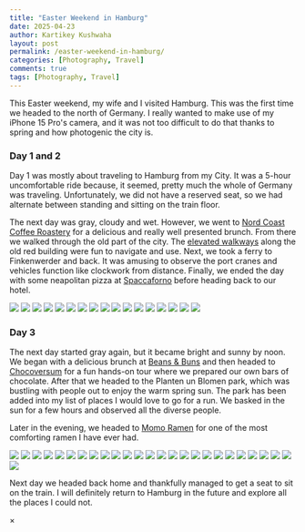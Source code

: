 ```yaml
---
title: "Easter Weekend in Hamburg"
date: 2025-04-23
author: Kartikey Kushwaha
layout: post
permalink: /easter-weekend-in-hamburg/
categories: [Photography, Travel]
comments: true
tags: [Photography, Travel]
---
```


This Easter weekend, my wife and I visited Hamburg. This was the first time we headed to the north of Germany. I really 
wanted to make use of my iPhone 15 Pro's camera, and it was not too difficult to do that thanks to spring and 
how photogenic the city is.  

<h3>Day 1 and 2</h3>

Day 1 was mostly about traveling to Hamburg from my City. It was a 5-hour uncomfortable ride because, it seemed, 
pretty much the whole of Germany was traveling. Unfortunately, we did not have a reserved seat, so we had alternate
between standing and sitting on the train floor.

The next day was gray, cloudy and wet. However, we went to [Nord Coast Coffee Roastery](https://www.nordcoast-coffee.shop/) for a delicious 
and really well presented brunch. From there we walked through the old part of the city. The [elevated walkways](https://urbangreenbluegrids.com/measures/measures-at-the-town-or-city-level/raised-evacuation-routes-and-paths/)
along the old red building were fun to navigate and use. Next, we took a ferry to Finkenwerder and back. It was amusing
to observe the port cranes and vehicles function like clockwork from distance. Finally, we ended the day with some 
neapolitan pizza at [Spaccaforno](https://spaccaforno.de/) before heading back to our hotel.

<div class="masonry-gallery">
  <img src="https://images.krtkush.com/easter-hamburg/day1%262/001.png" onclick="openModal(this)">
  <img src="https://images.krtkush.com/easter-hamburg/day1%262/002.png" onclick="openModal(this)">
  <img src="https://images.krtkush.com/easter-hamburg/day1%262/003.png" onclick="openModal(this)">
  <img src="https://images.krtkush.com/easter-hamburg/day1%262/004.png" onclick="openModal(this)">
  <img src="https://images.krtkush.com/easter-hamburg/day1%262/005.png" onclick="openModal(this)">
  <img src="https://images.krtkush.com/easter-hamburg/day1%262/006.png" onclick="openModal(this)">
  <img src="https://images.krtkush.com/easter-hamburg/day1%262/007.png" onclick="openModal(this)">
  <img src="https://images.krtkush.com/easter-hamburg/day1%262/008.png" onclick="openModal(this)">
  <img src="https://images.krtkush.com/easter-hamburg/day1%262/009.png" onclick="openModal(this)">
  <img src="https://images.krtkush.com/easter-hamburg/day1%262/010.png" onclick="openModal(this)">
  <img src="https://images.krtkush.com/easter-hamburg/day1%262/011.png" onclick="openModal(this)">
  <img src="https://images.krtkush.com/easter-hamburg/day1%262/012.png" onclick="openModal(this)">
  <img src="https://images.krtkush.com/easter-hamburg/day1%262/013.png" onclick="openModal(this)">
  <img src="https://images.krtkush.com/easter-hamburg/day1%262/014.png" onclick="openModal(this)">
  <img src="https://images.krtkush.com/easter-hamburg/day1%262/015.png" onclick="openModal(this)">
  <img src="https://images.krtkush.com/easter-hamburg/day1%262/016.png" onclick="openModal(this)">
  <img src="https://images.krtkush.com/easter-hamburg/day1%262/017.png" onclick="openModal(this)">
</div>


<h3>Day 3</h3>

The next day started gray again, but it became bright and sunny by noon. We began with a delicious brunch at [Beans & Buns](https://beansnbuns.de/) 
and then headed to [Chocoversum](https://www.chocoversum.de/en/home/) for a fun hands-on tour where we prepared our own bars of chocolate.
After that we headed to the Planten un Blomen park, which was bustling with people out to enjoy the warm spring sun. The park has been added into my list of places 
I would love to go for a run. We basked in the sun for a few hours and observed all the diverse people.

Later in the evening, we headed to [Momo Ramen](https://www.momo-ramen.de) for one of the most comforting ramen I have ever had.    

<div class="masonry-gallery">
  <img src="https://images.krtkush.com/easter-hamburg/day3/1.png" onclick="openModal(this)">
  <img src="https://images.krtkush.com/easter-hamburg/day3/2.png" onclick="openModal(this)">
  <img src="https://images.krtkush.com/easter-hamburg/day3/3.png" onclick="openModal(this)">
  <img src="https://images.krtkush.com/easter-hamburg/day3/4.png" onclick="openModal(this)">
  <img src="https://images.krtkush.com/easter-hamburg/day3/5.png" onclick="openModal(this)">
  <img src="https://images.krtkush.com/easter-hamburg/day3/6.png" onclick="openModal(this)">
  <img src="https://images.krtkush.com/easter-hamburg/day3/7.png" onclick="openModal(this)">
  <img src="https://images.krtkush.com/easter-hamburg/day3/8.png" onclick="openModal(this)">
  <img src="https://images.krtkush.com/easter-hamburg/day3/9.png" onclick="openModal(this)">
  <img src="https://images.krtkush.com/easter-hamburg/day3/10.png" onclick="openModal(this)">
  <img src="https://images.krtkush.com/easter-hamburg/day3/11.png" onclick="openModal(this)">
  <img src="https://images.krtkush.com/easter-hamburg/day3/12.png" onclick="openModal(this)">
  <img src="https://images.krtkush.com/easter-hamburg/day3/13.png" onclick="openModal(this)">
  <img src="https://images.krtkush.com/easter-hamburg/day3/14.png" onclick="openModal(this)">
  <img src="https://images.krtkush.com/easter-hamburg/day3/15.png" onclick="openModal(this)">
  <img src="https://images.krtkush.com/easter-hamburg/day3/16.png" onclick="openModal(this)">
  <img src="https://images.krtkush.com/easter-hamburg/day3/17.png" onclick="openModal(this)">
  <img src="https://images.krtkush.com/easter-hamburg/day3/18.png" onclick="openModal(this)">
  <img src="https://images.krtkush.com/easter-hamburg/day3/19.png" onclick="openModal(this)">
  <img src="https://images.krtkush.com/easter-hamburg/day3/20.png" onclick="openModal(this)">
  <img src="https://images.krtkush.com/easter-hamburg/day3/21.png" onclick="openModal(this)">
  <img src="https://images.krtkush.com/easter-hamburg/day3/22.png" onclick="openModal(this)">
  <img src="https://images.krtkush.com/easter-hamburg/day3/23.png" onclick="openModal(this)">
  <img src="https://images.krtkush.com/easter-hamburg/day3/24.png" onclick="openModal(this)">
  <img src="https://images.krtkush.com/easter-hamburg/day3/25.png" onclick="openModal(this)">
  <img src="https://images.krtkush.com/easter-hamburg/day3/26.png" onclick="openModal(this)">
</div>

Next day we headed back home and thankfully managed to get a seat to sit on the train. 
I will definitely return to Hamburg in the future and explore all the places I could not.  

<!-- Modal for full-size image -->
<div id="imageModal" class="modal" onclick="closeModal()">
  <span class="close">&times;</span>
  <img class="modal-content" id="modalImage">
</div>